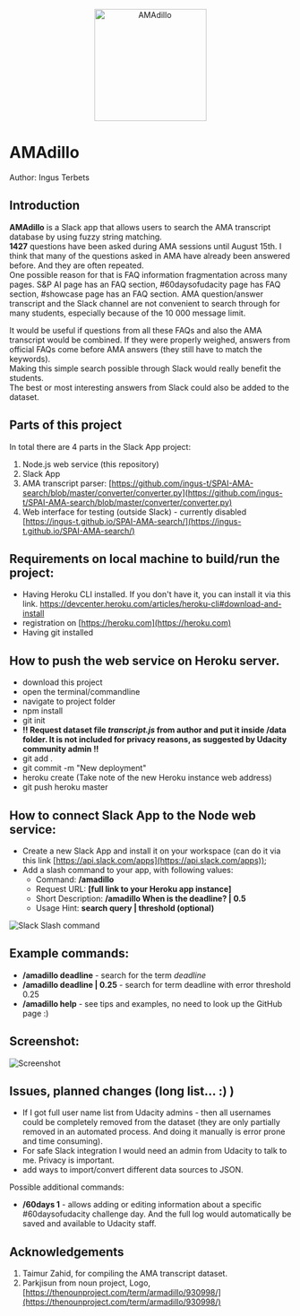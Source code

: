 <p align="center">
  <img src="https://github.com/ingus-t/SPAI-AMA-nodejs/blob/master/img/amadillo.png" alt="AMAdillo" width="200"/>
</p>

# AMAdillo

Author: Ingus Terbets

## Introduction
**AMAdillo** is a Slack app that allows users to search the AMA transcript database by using fuzzy string matching.  
**1427** questions have been asked during AMA sessions until August 15th. I think that many of the questions asked in AMA have already been answered before. And they are often repeated.  
One possible reason for that is FAQ information fragmentation across many pages. S&P AI page has an FAQ section, #60daysofudacity page has FAQ section, #showcase page has an FAQ section. AMA question/answer transcript and the Slack channel are not convenient to search through for many students, especially because of the 10 000 message limit.  

It would be useful if questions from all these FAQs and also the AMA transcript would be combined. If they were properly weighed, answers from official FAQs come before AMA answers (they still have to match the keywords).  
Making this simple search possible through Slack would really benefit the students.  
The best or most interesting answers from Slack could also be added to the dataset.

## Parts of this project
In total there are 4 parts in the Slack App project:
1. Node.js web service (this repository)
2. Slack App
3. AMA transcript parser: [https://github.com/ingus-t/SPAI-AMA-search/blob/master/converter/converter.py](https://github.com/ingus-t/SPAI-AMA-search/blob/master/converter/converter.py)
4. Web interface for testing (outside Slack) - currently disabled [https://ingus-t.github.io/SPAI-AMA-search/](https://ingus-t.github.io/SPAI-AMA-search/)

## Requirements on local machine to build/run the project:
* Having Heroku CLI installed. If you don't have it, you can install it via this link.
https://devcenter.heroku.com/articles/heroku-cli#download-and-install
* registration on [https://heroku.com](https://heroku.com)
* Having git installed

## How to push the web service on Heroku server.
* download this project
* open the terminal/commandline
* navigate to project folder
* npm install
* git init
* **!! Request dataset file _transcript.js_ from author and put it inside /data folder. It is not included for privacy reasons, as suggested by Udacity community admin !!**
* git add . 
* git commit -m "New deployment"
* heroku create (Take note of the new Heroku instance web address)
* git push heroku master

## How to connect Slack App to the Node web service:
* Create a new Slack App and install it on your workspace (can do it via this link [https://api.slack.com/apps](https://api.slack.com/apps));
* Add a slash command to your app, with following values:  
  * Command:				**/amadillo**  
  * Request URL:			**[full link to your Heroku app instance]**  
  * Short Description:		**/amadillo When is the deadline? | 0.5**  
  * Usage Hint:				**search query | threshold (optional)**  

![Slack Slash command](https://raw.githubusercontent.com/ingus-t/SPAI-AMA-nodejs/master/img/Slack_slash_command.PNG "Slack Slash command")

## Example commands:
* **/amadillo deadline** - search for the term *deadline*
* **/amadillo deadline | 0.25** - search for term deadline with error threshold 0.25
* **/amadillo help** - see tips and examples, no need to look up the GitHub page :)

## Screenshot:
![Screenshot](https://github.com/ingus-t/SPAI-AMA-nodejs/blob/master/img/ss.PNG "Screenshot")

## Issues, planned changes (long list... :) )
* If I got full user name list from Udacity admins - then all usernames could be completely removed from the dataset (they are only partially removed in an automated process. And doing it manually is error prone and time consuming).
* For safe Slack integration I would need an admin from Udacity to talk to me. Privacy is important.
* add ways to import/convert different data sources to JSON.

Possible additional commands:  
* **/60days 1** - allows adding or editing information about a specific #60daysofudacity challenge day. And the full log would automatically be saved and available to Udacity staff.

## Acknowledgements
1. Taimur Zahid, for compiling the AMA transcript dataset.
2. Parkjisun from noun project, Logo, [https://thenounproject.com/term/armadillo/930998/](https://thenounproject.com/term/armadillo/930998/)
